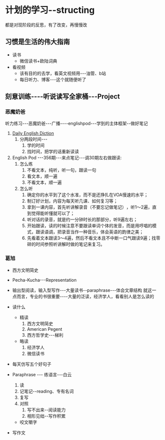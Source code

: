 
# 计划的学习--structing
都是对现阶段的反思，有了改变，再慢慢改
## 习惯是生活的伟大指南

* 读书
  * 微信读书+欧陆词典
* 看视频
  * 该有目的的去学，看英文视频用---油管、b站
  * 每日听力、博客---这个就随便听了

## 刻意训练----听说读写全家桶---Project

### 恶魔奶爸

听力练习---恶魔奶爸---广播----englishpod---学到的主体框架--做好笔记
1. [Daily English Diction]( https://www.bilibili.com/video/BV1U7411a7xG)
   1. 分两段时间---
      1. 学的时间
      2. 找时间，把学的话重新读读
2. English Pod ---356期---来点笔记---调30期左右做跟读:
   1. 怎么练
      1. 不看文本，纯听，听一句，跟读一句
      2. 看文本，顺一遍
      3. 不看文本，顺一遍
   2. 怎么听
      1. 确定你的水平到了这个水准，而不是还挣扎在VOA慢速的水平；
      2. 制订好计划，内容为每天听几课、如何复习等；
      3. 拿到一课内容，首先听讲解录音（不要忘记做笔记）​，听1～2遍，直到觉得能听懂就可以了；
      4. 听对话的录音，就是约一分钟时长的那部分，听9遍左右；
      5. 开始跟读，读的时候注意不要跟读单词个体的发音，而是用哼唱的模式，跟读语调，把录音当作一种音乐，体会英语的韵律之美；
      6. 先看着文本跟读3～4遍，然后不看文本且不中断一口气跟读9遍；找零碎的时间参照听讲解时做的笔记来复习。

### 葛旭
* 西方文明简史


* Pecha-Kucha---Representation

* 输出型阅读，输入型写作---大量读书--paraphrase---体会文章结构
   就这一点而言，专业的书很重要----大量的泛读，经济学人，看看别人是怎么读的

* 读什么
  * 精读
     1. 西方文明简史
     2. American Pegent
     3. 西方哲学史---梯利
  * 略读
     1. 经济学人
     2. 微信读书


* 每天仿写五个好句子

* Paraphrase --- 练语言---白云
  1. 读
  2. 记笔记--reading、专有名词
  3. 复写
  4. 对照
     1. 写不出来--阅读能力
     2. 相形见绌--写作积累
  * 咬文嚼字

* 写作文

